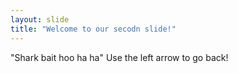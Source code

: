 ```yaml
---
layout: slide
title: "Welcome to our secodn slide!"
---
```

"Shark bait hoo ha ha"
Use the left arrow to go back!
